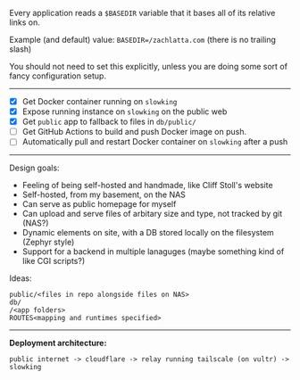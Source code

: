 Every application reads a `$BASEDIR` variable that it bases all of its relative links on.

Example (and default) value: `BASEDIR=/zachlatta.com` (there is no trailing slash)

You should not need to set this explicitly, unless you are doing some sort of fancy configuration setup.

---

- [X] Get Docker container running on `slowking`
- [X] Expose running instance on `slowking` on the public web
- [X] Get `public` app to fallback to files in `db/public/`
- [ ] Get GitHub Actions to build and push Docker image on push.
- [ ] Automatically pull and restart Docker container on `slowking` after a push

---

Design goals:

- Feeling of being self-hosted and handmade, like Cliff Stoll's website
- Self-hosted, from my basement, on the NAS
- Can serve as public homepage for myself
- Can upload and serve files of arbitary size and type, not tracked by git (NAS?)
- Dynamic elements on site, with a DB stored locally on the filesystem (Zephyr style)
- Support for a backend in multiple lanaguges (maybe something kind of like CGI scripts?)

Ideas:

```
public/<files in repo alongside files on NAS>
db/
/<app folders>
ROUTES<mapping and runtimes specified>
```

---

**Deployment architecture:**

```
public internet -> cloudflare -> relay running tailscale (on vultr) -> slowking
```
